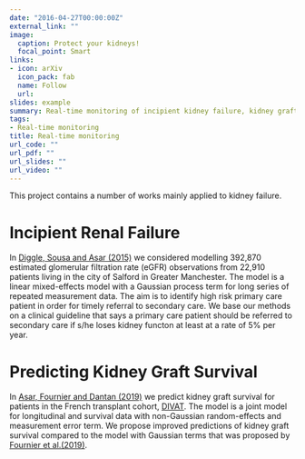 ```yaml
---
date: "2016-04-27T00:00:00Z"
external_link: ""
image:
  caption: Protect your kidneys!
  focal_point: Smart
links:
- icon: arXiv
  icon_pack: fab
  name: Follow
  url: 
slides: example
summary: Real-time monitoring of incipient kidney failure, kidney graft failure, etc.
tags:
- Real-time monitoring
title: Real-time monitoring
url_code: ""
url_pdf: ""
url_slides: ""
url_video: ""
---
```


This project contains a number of works mainly applied to kidney failure. 

# Incipient Renal Failure
In [Diggle, Sousa and Asar (2015)](https://academic.oup.com/biostatistics/article/16/3/522/269574) we considered 
modelling 392,870 estimated glomerular filtration 
rate (eGFR) observations from 22,910 patients living in the city of Salford in Greater 
Manchester. The model is a linear mixed-effects model with a Gaussian process term for long series of repeated measurement data. The aim is to identify high risk primary care patient in order for timely referral to secondary care. We base our methods on a clinical guideline 
that says a primary care patient should be referred to secondary care if s/he loses 
kidney functon at least at a rate of 5% per year.

# Predicting Kidney Graft Survival
In [Asar, Fournier and Dantan (2019)](https://arxiv.org/abs/1905.00816) we predict kidney graft survival for patients in the French transplant cohort, 
[DIVAT](http://www.divat.fr/en). The model is a joint model for longitudinal and 
survival data with non-Gaussian random-effects and measurement error term. 
We propose improved predictions of kidney graft survival compared to the 
model with Gaussian terms that was proposed by [Fournier et al.(2019)](https://academic.oup.com/ndt/advance-article-abstract/doi/10.1093/ndt/gfz027/5374746).
 